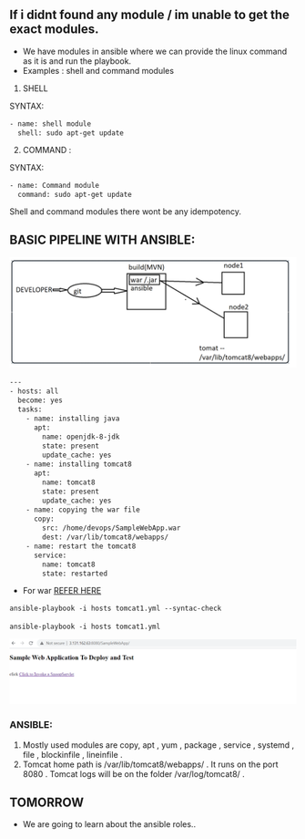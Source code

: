 ## If i didnt found any module / im unable to get the exact modules.

* We have  modules in ansible  where we can provide the linux command as it is and run the playbook.
* Examples : shell and command modules

1. SHELL 

SYNTAX:

```
- name: shell module
  shell: sudo apt-get update 
```
2. COMMAND :

SYNTAX:

```
- name: Command module 
  command: sudo apt-get update
```
Shell and command modules there wont be any idempotency.

## BASIC PIPELINE WITH ANSIBLE:

![preview](../images/ansible21.png)

```
---
- hosts: all
  become: yes 
  tasks: 
    - name: installing java 
      apt:
        name: openjdk-8-jdk
        state: present
        update_cache: yes
    - name: installing tomcat8
      apt:
        name: tomcat8
        state: present 
        update_cache: yes
    - name: copying the war file
      copy:
        src: /home/devops/SampleWebApp.war
        dest: /var/lib/tomcat8/webapps/
    - name: restart the tomcat8
      service:
        name: tomcat8
        state: restarted

```
* For war [REFER HERE](https://github.com/AKSarav/SampleWebApp/raw/master/dist/SampleWebApp.war)


```
ansible-playbook -i hosts tomcat1.yml --syntac-check

ansible-playbook -i hosts tomcat1.yml
```

![preview](../images/ansible22.png)


### ANSIBLE:
1. Mostly used modules are copy, apt , yum , package , service , systemd , file , blockinfile , lineinfile .
2. Tomcat home path is /var/lib/tomcat8/webapps/ . It runs on the port 8080 . Tomcat logs will be on the folder /var/log/tomcat8/ .

## TOMORROW
* We are going to learn about the ansible roles..